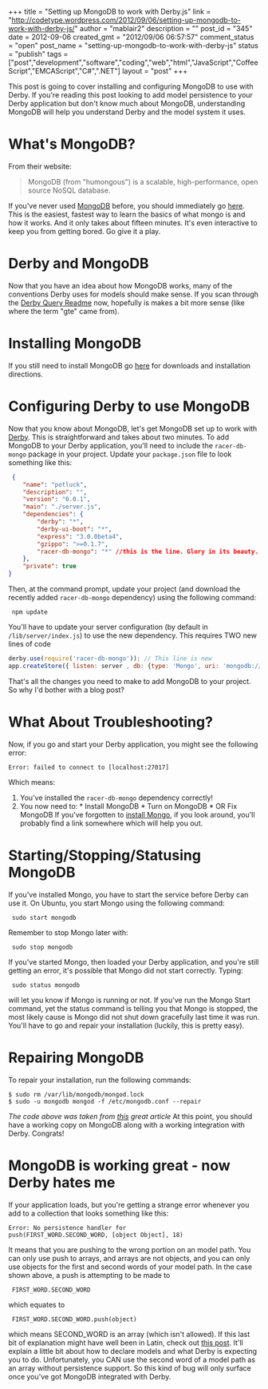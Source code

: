 +++
title = "Setting up MongoDB to work with Derby.js"
link = "http://codetype.wordpress.com/2012/09/06/setting-up-mongodb-to-work-with-derby-js/"
author = "mablair2"
description = ""
post_id = "345"
date = 2012-09-06
created_gmt = "2012/09/06 06:57:57"
comment_status = "open"
post_name = "setting-up-mongodb-to-work-with-derby-js"
status = "publish"
tags = ["post","development","software","coding","web","html","JavaScript","CoffeeScript","EMCAScript","C#",".NET"]
layout = "post"
+++

This post is going to cover installing and configuring MongoDB to use with Derby. If you're reading this post looking to add model persistence to your Derby application but don't know much about MongoDB, understanding MongoDB will help you understand Derby and the model system it uses.

# What's MongoDB?

From their website:

> MongoDB (from "humongous") is a scalable, high-performance, open source NoSQL database.

If you've never used [MongoDB](http://www.mongodb.org/) before, you should immediately go [here](http://try.mongodb.org/). This is the easiest, fastest way to learn the basics of what mongo is and how it works. And it only takes about fifteen minutes. It's even interactive to keep you from getting bored. Go give it a play.

# Derby and MongoDB

Now that you have an idea about how MongoDB works, many of the conventions Derby uses for models should make sense. If you scan through the [Derby Query Readme](https://github.com/codeparty/racer/blob/master/src/descriptor/query/README.md) now, hopefully is makes a bit more sense (like where the term "gte" came from).

# Installing MongoDB

If you still need to install MongoDB go [here](http://www.mongodb.org/display/DOCS/Quickstart) for downloads and installation directions.

# Configuring Derby to use MongoDB

Now that you know about MongoDB, let's get MongoDB set up to work with [Derby](http://derbyjs.com/). This is straightforward and takes about two minutes. To add MongoDB to your Derby application, you'll need to include the `racer-db-mongo` package in your project. Update your `package.json` file to look something like this:
``` json
 {
    "name": "potluck",
    "description": "",
    "version": "0.0.1",
    "main": "./server.js",
    "dependencies": {
        "derby": "*",
        "derby-ui-boot": "*",
        "express": "3.0.0beta4",
        "gzippo": ">=0.1.7",
        "racer-db-mongo": "*" //this is the line. Glory in its beauty.
    },
    "private": true
}
```

Then, at the command prompt, update your project (and download the recently added `racer-db-mongo` dependency) using the following command:

     npm update

You'll have to update your server configuration (by default in `/lib/server/index.js`) to use the new dependency. This requires TWO new lines of code
``` js
derby.use(require('racer-db-mongo')); // This line is new
app.createStore({ listen: server , db: {type: 'Mongo', uri: 'mongodb://localhost/database'} /* This line is new */ });
```

That's all the changes you need to make to add MongoDB to your project. So why I'd bother with a blog post?

# What About Troubleshooting?

Now, if you go and start your Derby application, you might see the following error:

    Error: failed to connect to [localhost:27017]

Which means:

  1. You've installed the `racer-db-mongo` dependency correctly!
  2. You now need to:
    * Install MongoDB
    * Turn on MongoDB
    * OR Fix MongoDB
If you've forgotten to [install Mongo](http://www.mongodb.org/display/DOCS/Quickstart), if you look around, you'll probably find a link somewhere which will help you out.

# Starting/Stopping/Statusing MongoDB

If you've installed Mongo, you have to start the service before Derby can use it. On Ubuntu, you start Mongo using the following command:

     sudo start mongodb

Remember to stop Mongo later with:

     sudo stop mongodb

If you've started Mongo, then loaded your Derby application, and you're still getting an error, it's possible that Mongo did not start correctly. Typing:

     sudo status mongodb

will let you know if Mongo is running or not. If you've run the Mongo Start command, yet the status command is telling you that Mongo is stopped, the most likely cause is Mongo did not shut down gracefully last time it was run. You'll have to go and repair your installation (luckily, this is pretty easy).

# Repairing MongoDB

To repair your installation, run the following commands:

    $ sudo rm /var/lib/mongodb/mongod.lock
    $ sudo -u mongodb mongod -f /etc/mongodb.conf --repair

_The code above was taken from [this](http://blog.brianbuikema.com/2011/01/mongodb-ubunto-overview-installation-setup-dev-python-2/) great article_ At this point, you should have a working copy on MongoDB along with a working integration with Derby. Congrats!

# MongoDB is working great - now Derby hates me

If your application loads, but you're getting a strange error whenever you add to a collection that looks something like this:

    Error: No persistence handler for
    push(FIRST_WORD.SECOND_WORD, [object Object], 18)

It means that you are pushing to the wrong portion on an model path. You can only use push to arrays, and arrays are not objects, and you can only use objects for the first and second words of your model path. In the case shown above, a push is attempting to be made to

     FIRST_WORD.SECOND_WORD

which equates to

     FIRST_WORD.SECOND_WORD.push(object)

which means SECOND_WORD is an array (which isn't allowed). If this last bit of explanation might have well been in Latin, check out [this post](/posts/20120722-derby-js-playing-with-models). It'll explain a little bit about how to declare models and what Derby is expecting you to do. Unfortunately, you CAN use the second word of a model path as an array without persistence support. So this kind of bug will only surface once you've got MongoDB integrated with Derby.
